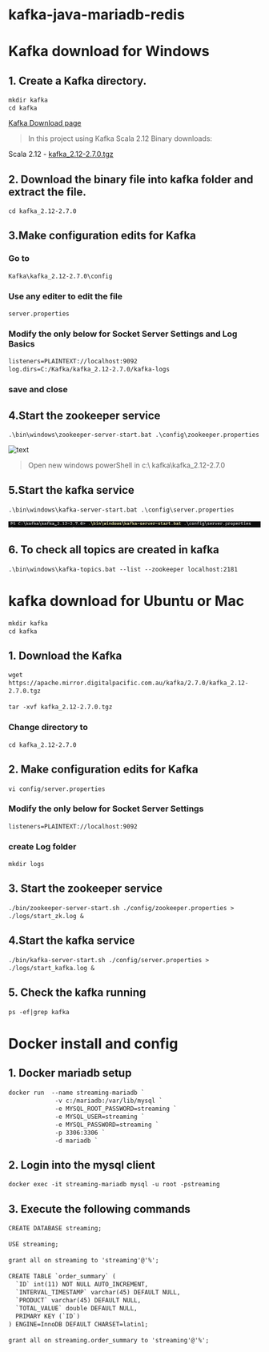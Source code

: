 # kafka-java-mariadb-redis
 
# Kafka download for Windows 
## 1. Create a Kafka directory.

    mkdir kafka 
    cd kafka

[Kafka Download page ](https://kafka.apache.org/downloads)
> In this project using Kafka Scala 2.12 Binary downloads:

Scala 2.12  - [kafka_2.12-2.7.0.tgz](https://apache.mirror.digitalpacific.com.au/kafka/2.7.0/kafka_2.12-2.7.0.tgz) 

## 2. Download the binary file into **kafka** folder and extract the file.
    cd kafka_2.12-2.7.0
## 3.Make configuration edits for Kafka
### Go to 
    Kafka\kafka_2.12-2.7.0\config
### Use any editer to edit the file

    server.properties 
### Modify the only below for Socket Server Settings and Log Basics
    listeners=PLAINTEXT://localhost:9092
    log.dirs=C:/Kafka/kafka_2.12-2.7.0/kafka-logs
### save and close
## 4.Start the zookeeper service 
    .\bin\windows\zookeeper-server-start.bat .\config\zookeeper.properties
![text]()
> Open new windows powerShell in c:\ kafka\kafka_2.12-2.7.0
## 5.Start the kafka service
    .\bin\windows\kafka-server-start.bat .\config\server.properties
![text](https://github.com/sada498/kafka-java-mariadb-redis/blob/main/img/kafka.JPG)    
## 6. To check all topics are created in kafka
    .\bin\windows\kafka-topics.bat --list --zookeeper localhost:2181   
  

# kafka download for Ubuntu or Mac 
    mkdir kafka
    cd kafka
## 1. Download the Kafka 
    wget https://apache.mirror.digitalpacific.com.au/kafka/2.7.0/kafka_2.12-2.7.0.tgz

    tar -xvf kafka_2.12-2.7.0.tgz
### Change directory to
    cd kafka_2.12-2.7.0
## 2. Make configuration edits for Kafka
    vi config/server.properties
### Modify the only below for Socket Server Settings

    listeners=PLAINTEXT://localhost:9092
### create Log folder
    mkdir logs
## 3. Start the zookeeper service
    ./bin/zookeeper-server-start.sh ./config/zookeeper.properties > ./logs/start_zk.log &
## 4.Start the kafka service
    ./bin/kafka-server-start.sh ./config/server.properties > ./logs/start_kafka.log &
## 5. Check the kafka running
    ps -ef|grep kafka
# Docker install and config
## 1. Docker mariadb setup
    docker run  --name streaming-mariadb `
                 -v c:/mariadb:/var/lib/mysql `
                 -e MYSQL_ROOT_PASSWORD=streaming `
                 -e MYSQL_USER=streaming `
                 -e MYSQL_PASSWORD=streaming `
                 -p 3306:3306 `
                 -d mariadb `
## 2. Login into the mysql client ###

    docker exec -it streaming-mariadb mysql -u root -pstreaming

## 3. Execute the following commands ###

    CREATE DATABASE streaming;
    
    USE streaming;
    
    grant all on streaming to 'streaming'@'%';
    
    CREATE TABLE `order_summary` (
      `ID` int(11) NOT NULL AUTO_INCREMENT,
      `INTERVAL_TIMESTAMP` varchar(45) DEFAULT NULL,
      `PRODUCT` varchar(45) DEFAULT NULL,
      `TOTAL_VALUE` double DEFAULT NULL,
      PRIMARY KEY (`ID`)
    ) ENGINE=InnoDB DEFAULT CHARSET=latin1;
    
    grant all on streaming.order_summary to 'streaming'@'%';

